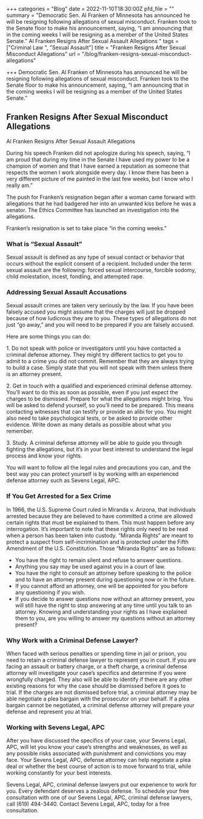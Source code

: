 +++
categories = "Blog"
date = 2022-11-10T18:30:00Z
pfd_file = ""
summary = "Democratic Sen. Al Franken of Minnesota has announced he will be resigning following allegations of sexual misconduct. Franken took to the Senate floor to make his announcement, saying, “I am announcing that in the coming weeks I will be resigning as a member of the United States Senate.” Al Franken Resigns After Sexual Assault Allegations "
tags = ["Criminal Law ", "Sexual Assault"]
title = "Franken Resigns After Sexual Misconduct Allegations"
url = "/blog/franken-resigns-sexual-misconduct-allegations"

+++
Democratic Sen. Al Franken of Minnesota has announced he will be resigning following allegations of sexual misconduct. Franken took to the Senate floor to make his announcement, saying, “I am announcing that in the coming weeks I will be resigning as a member of the United States Senate.”

## Franken Resigns After Sexual Misconduct Allegations

Al Franken Resigns After Sexual Assault Allegations

During his speech Franken did not apologize during his speech, saying, “I am proud that during my time in the Senate I have used my power to be a champion of women and that I have earned a reputation as someone that respects the women I work alongside every day. I know there has been a very different picture of me painted in the last few weeks, but I know who I really am.”

The push for Franken’s resignation began after a woman came forward with allegations that he had badgered her into an unwanted kiss before he was a senator. The Ethics Committee has launched an investigation into the allegations.

Franken’s resignation is set to take place “in the coming weeks.”

### What is “Sexual Assault”

Sexual assault is defined as any type of sexual contact or behavior that occurs without the explicit consent of a recipient. Included under the term sexual assault are the following: forced sexual intercourse, forcible sodomy, child molestation, incest, fondling, and attempted rape.

### Addressing Sexual Assault Accusations

Sexual assault crimes are taken very seriously by the law. If you have been falsely accused you might assume that the charges will just be dropped because of how ludicrous they are to you. These types of allegations do not just “go away,” and you will need to be prepared if you are falsely accused.

Here are some things you can do:

1\. Do not speak with police or investigators until you have contacted a criminal defense attorney. They might try different tactics to get you to admit to a crime you did not commit. Remember that they are always trying to build a case. Simply state that you will not speak with them unless there is an attorney present.

2\. Get in touch with a qualified and experienced criminal defense attorney. You’ll want to do this as soon as possible, even if you just expect the charges to be dismissed. Prepare for what the allegations might bring. You will be asked to defend yourself, so you’ll need to be prepared. This means contacting witnesses that can testify or provide an alibi for you. You might also need to take psychological tests, or be asked to provide other evidence. Write down as many details as possible about what you remember.

3\. Study. A criminal defense attorney will be able to guide you through fighting the allegations, but it’s in your best interest to understand the legal process and know your rights.

You will want to follow all the legal rules and precautions you can, and the best way you can protect yourself is by working with an experienced defense attorney such as Sevens Legal, APC.

### If You Get Arrested for a Sex Crime

In 1966, the U.S. Supreme Court ruled in Miranda v. Arizona, that individuals arrested because they are believed to have committed a crime are allowed certain rights that must be explained to them. This must happen before any interrogation. It’s important to note that these rights only need to be read when a person has been taken into custody. “Miranda Rights” are meant to protect a suspect from self-incrimination and is protected under the Fifth Amendment of the U.S. Constitution. Those “Miranda Rights” are as follows:

* You have the right to remain silent and refuse to answer questions.
* Anything you say may be used against you in a court of law.
* You have the right to consult an attorney before speaking to the police and to have an attorney present during questioning now or in the future.
* If you cannot afford an attorney, one will be appointed for you before any questioning if you wish.
* If you decide to answer questions now without an attorney present, you will still have the right to stop answering at any time until you talk to an attorney. Knowing and understanding your rights as I have explained them to you, are you willing to answer my questions without an attorney present?

### Why Work with a Criminal Defense Lawyer?

When faced with serious penalties or spending time in jail or prison, you need to retain a criminal defense lawyer to represent you in court. If you are facing an assault or battery charge, or a theft charge, a criminal defense attorney will investigate your case’s specifics and determine if you were wrongfully charged. They also will be able to identify if there are any other existing reasons for why the case should be dismissed before it goes to trial. If the charges are not dismissed before trial, a criminal attorney may be able negotiate a plea bargain with the prosecutor on your behalf. If a plea bargain cannot be negotiated, a criminal defense attorney will prepare your defense and represent you at trial.

### Working with Sevens Legal, APC

After you have discussed the specifics of your case, your Sevens Legal, APC, will let you know your case’s strengths and weaknesses, as well as any possible risks associated with punishment and convictions you may face. Your Sevens Legal, APC, defense attorney can help negotiate a plea deal or whether the best course of action is to move forward to trial, while working constantly for your best interests.

Sevens Legal, APC, criminal defense lawyers put our experience to work for you. Every defendant deserves a zealous defense. To schedule your free consultation with one of our Sevens Legal, APC, criminal defense lawyers, call (619) 494-3440. Contact Sevens Legal, APC, today for a free consultation.
